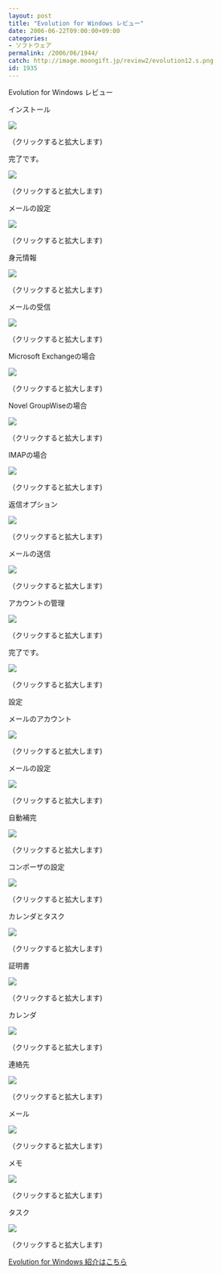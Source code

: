 ```yaml
---
layout: post
title: "Evolution for Windows レビュー"
date: 2006-06-22T09:00:00+09:00
categories:
- ソフトウェア
permalink: /2006/06/1944/
catch: http://image.moongift.jp/review2/evolution12.s.png
id: 1935
---
```

Evolution for Windows レビュー  
<!--more-->

インストール

  

[![](http://image.moongift.jp/review2/evolution1.s.png)](http://image.moongift.jp/review2/evolution1.png)  
  
（クリックすると拡大します)

  

完了です。

  

[![](http://image.moongift.jp/review2/evolution2.s.png)](http://image.moongift.jp/review2/evolution2.png)  
  
（クリックすると拡大します)

  

メールの設定

  

[![](http://image.moongift.jp/review2/evolution3.s.png)](http://image.moongift.jp/review2/evolution3.png)  
  
（クリックすると拡大します)

  

身元情報

  

[![](http://image.moongift.jp/review2/evolution4.s.png)](http://image.moongift.jp/review2/evolution4.png)  
  
（クリックすると拡大します)

  

メールの受信

  

[![](http://image.moongift.jp/review2/evolution5.s.png)](http://image.moongift.jp/review2/evolution5.png)  
  
（クリックすると拡大します)

  

Microsoft Exchangeの場合

  

[![](http://image.moongift.jp/review2/evolution6.s.png)](http://image.moongift.jp/review2/evolution6.png)  
  
（クリックすると拡大します)

  

Novel GroupWiseの場合

  

[![](http://image.moongift.jp/review2/evolution7.s.png)](http://image.moongift.jp/review2/evolution7.png)  
  
（クリックすると拡大します)

  

IMAPの場合

  

[![](http://image.moongift.jp/review2/evolution8.s.png)](http://image.moongift.jp/review2/evolution8.png)  
  
（クリックすると拡大します)

  

返信オプション

  

[![](http://image.moongift.jp/review2/evolution9.s.png)](http://image.moongift.jp/review2/evolution9.png)  
  
（クリックすると拡大します)

  

メールの送信

  

[![](http://image.moongift.jp/review2/evolution10.s.png)](http://image.moongift.jp/review2/evolution10.png)  
  
（クリックすると拡大します)

  

アカウントの管理

  

[![](http://image.moongift.jp/review2/evolution11.s.png)](http://image.moongift.jp/review2/evolution11.png)  
  
（クリックすると拡大します)

  

完了です。

  

[![](http://image.moongift.jp/review2/evolution12.s.png)](http://image.moongift.jp/review2/evolution12.png)  
  
（クリックすると拡大します)

  

設定

  

メールのアカウント

  

[![](http://image.moongift.jp/review2/evolution13.s.png)](http://image.moongift.jp/review2/evolution13.png)  
  
（クリックすると拡大します)

  

メールの設定

  

[![](http://image.moongift.jp/review2/evolution14.s.png)](http://image.moongift.jp/review2/evolution14.png)  
  
（クリックすると拡大します)

  

自動補完

  

[![](http://image.moongift.jp/review2/evolution15.s.png)](http://image.moongift.jp/review2/evolution15.png)  
  
（クリックすると拡大します)

  

コンポーザの設定

  

[![](http://image.moongift.jp/review2/evolution16.s.png)](http://image.moongift.jp/review2/evolution16.png)  
  
（クリックすると拡大します)

  

カレンダとタスク

  

[![](http://image.moongift.jp/review2/evolution17.s.png)](http://image.moongift.jp/review2/evolution17.png)  
  
（クリックすると拡大します)

  

証明書

  

[![](http://image.moongift.jp/review2/evolution18.s.png)](http://image.moongift.jp/review2/evolution18.png)  
  
（クリックすると拡大します)

  

カレンダ

  

[![](http://image.moongift.jp/review2/evolution19.s.png)](http://image.moongift.jp/review2/evolution19.png)  
  
（クリックすると拡大します)

  

連絡先

  

[![](http://image.moongift.jp/review2/evolution20.s.png)](http://image.moongift.jp/review2/evolution20.png)  
  
（クリックすると拡大します)

  

メール

  

[![](http://image.moongift.jp/review2/evolution22.s.png)](http://image.moongift.jp/review2/evolution22.png)  
  
（クリックすると拡大します)

  

メモ

  

[![](http://image.moongift.jp/review2/evolution23.s.png)](http://image.moongift.jp/review2/evolution23.png)  
  
（クリックすると拡大します)

  

タスク

  

[![](http://image.moongift.jp/review2/evolution24.s.png)](http://image.moongift.jp/review2/evolution24.png)  
  
（クリックすると拡大します)

  

[Evolution for Windows 紹介はこちら](http://oss.moongift.jp/intro/i-1943.html)

